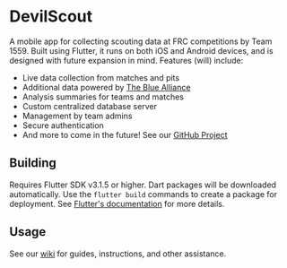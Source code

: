 # DevilScout

A mobile app for collecting scouting data at FRC competitions by Team 1559. Built using Flutter, it runs on both iOS and Android devices, and is designed with future expansion in mind. Features (will) include:
- Live data collection from matches and pits
- Additional data powered by [The Blue Alliance](https://thebluealliance.com)
- Analysis summaries for teams and matches
- Custom centralized database server
- Management by team admins
- Secure authentication
- And more to come in the future! See our [GitHub Project](https://github.com/orgs/Team1559/projects/5)

## Building

Requires Flutter SDK v3.1.5 or higher. Dart packages will be downloaded automatically. Use the `flutter build` commands to create a package for deployment. See [Flutter's documentation](https://docs.flutter.dev/testing/build-modes) for more details.

## Usage

See our [wiki](https://github.com/Team1559/DevilScout/wiki) for guides, instructions, and other assistance.

